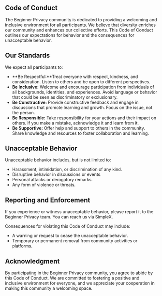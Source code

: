 ## Code of Conduct
The Beginner Privacy community is dedicated to providing a welcoming and inclusive environment for all participants. We believe that diversity enriches our community and enhances our collective efforts. This Code of Conduct outlines our expectations for behavior and the consequences for unacceptable behavior.

## Our Standards
We expect all participants to:
- **Be Respectful:**Treat everyone with respect, kindness, and consideration. Listen to others and be open to different perspectives.
- **Be Inclusive:** Welcome and encourage participation from individuals of all backgrounds, identities, and experiences. Avoid language or behavior that could be seen as discriminatory or exclusionary.
- **Be Constructive:** Provide constructive feedback and engage in discussions that promote learning and growth. Focus on the issue, not the person.
- **Be Responsible:** Take responsibility for your actions and their impact on others. If you make a mistake, acknowledge it and learn from it.
- **Be Supportive:** Offer help and support to others in the community. Share knowledge and resources to foster collaboration and learning.

## Unacceptable Behavior
Unacceptable behavior includes, but is not limited to:
- Harassment, intimidation, or discrimination of any kind.
- Disruptive behavior in discussions or events.
- Personal attacks or derogatory remarks.
- Any form of violence or threats.

## Reporting and Enforcement
If you experience or witness unacceptable behavior, please report it to the Beginner Privacy team. You can reach us via SimpleX.

Consequences for violating this Code of Conduct may include:
- A warning or request to cease the unacceptable behavior.
- Temporary or permanent removal from community activities or platforms.

## Acknowledgment
By participating in the Beginner Privacy community, you agree to abide by this Code of Conduct. We are committed to fostering a positive and inclusive environment for everyone, and we appreciate your cooperation in making this community a welcoming space.
